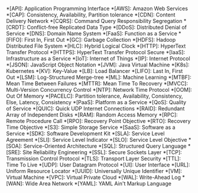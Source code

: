 *[API]: Application Programming Interface
*[AWS]: Amazon Web Services
*[CAP]: Consistency, Availability, Partition tolerance
*[CDN]: Content Delivery Network
*[CQRS]: Command Query Responsibility Segregation
*[CRDT]: Conflict-free Replicated Data Type
*[DDoS]: Distributed Denial of Service
*[DNS]: Domain Name System
*[FaaS]: Function as a Service
*[FIFO]: First In, First Out
*[GC]: Garbage Collection
*[HDFS]: Hadoop Distributed File System
*[HLC]: Hybrid Logical Clock
*[HTTP]: HyperText Transfer Protocol
*[HTTPS]: HyperText Transfer Protocol Secure
*[IaaS]: Infrastructure as a Service
*[IoT]: Internet of Things
*[IP]: Internet Protocol
*[JSON]: JavaScript Object Notation
*[JVM]: Java Virtual Machine
*[K8s]: Kubernetes
*[KV]: Key-Value
*[LB]: Load Balancer
*[LIFO]: Last In, First Out
*[LSM]: Log-Structured Merge-tree
*[ML]: Machine Learning
*[MTBF]: Mean Time Between Failures
*[MTTR]: Mean Time To Recovery
*[MVCC]: Multi-Version Concurrency Control
*[NTP]: Network Time Protocol
*[OOM]: Out Of Memory
*[PACELC]: Partition tolerance, Availability, Consistency, Else, Latency, Consistency
*[PaaS]: Platform as a Service
*[QoS]: Quality of Service
*[QUIC]: Quick UDP Internet Connections
*[RAID]: Redundant Array of Independent Disks
*[RAM]: Random Access Memory
*[RPC]: Remote Procedure Call
*[RPO]: Recovery Point Objective
*[RTO]: Recovery Time Objective
*[S3]: Simple Storage Service
*[SaaS]: Software as a Service
*[SDK]: Software Development Kit
*[SLA]: Service Level Agreement
*[SLI]: Service Level Indicator
*[SLO]: Service Level Objective
*[SOA]: Service-Oriented Architecture
*[SQL]: Structured Query Language
*[SRE]: Site Reliability Engineering
*[SSL]: Secure Sockets Layer
*[TCP]: Transmission Control Protocol
*[TLS]: Transport Layer Security
*[TTL]: Time To Live
*[UDP]: User Datagram Protocol
*[UI]: User Interface
*[URL]: Uniform Resource Locator
*[UUID]: Universally Unique Identifier
*[VM]: Virtual Machine
*[VPC]: Virtual Private Cloud
*[WAL]: Write-Ahead Log
*[WAN]: Wide Area Network
*[YAML]: YAML Ain't Markup Language